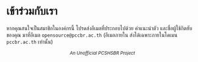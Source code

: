 # เข้าร่วมกับเรา
หากคุณสนใจเป็นสมาชิกในองค์กรนี้ โปรดส่งอีเมลที่ประกอบไปด้วย
คำแนะนำตัว และชื่อผู้ใช้กิตฮับของคุณ มาที่อีเมล `opensource@pccbr.ac.th`
(อีเมลภายใน ส่งได้เฉพาะภายในโดเมน `pccbr.ac.th` เท่านั้น)

<center><sup><i>An Unofficial PCSHSBR Project</i></sup></center>
